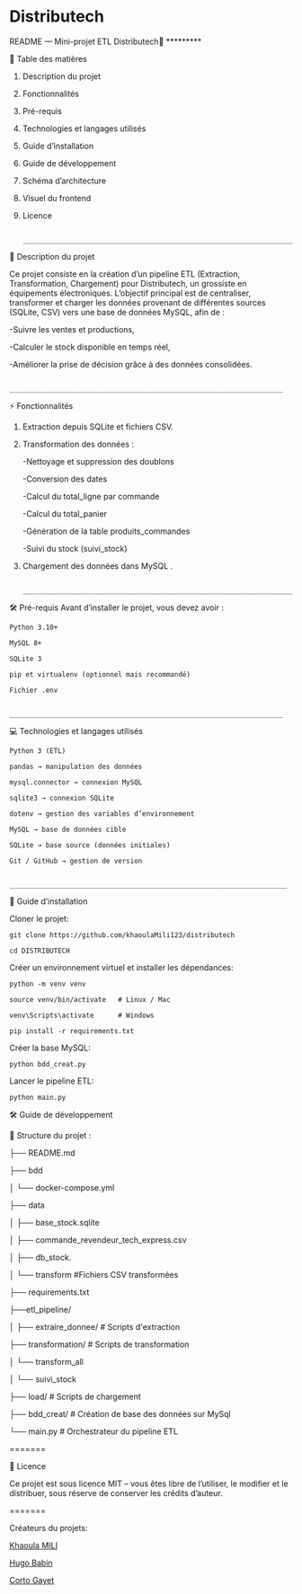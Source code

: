 # Distributech
README — Mini-projet ETL Distributech🚀
               *********
               
📑 Table des matières

1) Description du projet
2) Fonctionnalités
3) Pré-requis
4) Technologies et langages utilisés
5) Guide d’installation
6) Guide de développement
7) Schéma d’architecture
8) Visuel du frontend
9) Licence
    
                 ____________________________________________________________________
   
📖 Description du projet


Ce projet consiste en la création d’un pipeline ETL (Extraction, Transformation, Chargement) pour Distributech, un grossiste en équipements électroniques.
L’objectif principal est de centraliser, transformer et charger les données provenant de différentes sources (SQLite, CSV) vers une base de données MySQL, afin de :

-Suivre les ventes et productions,

-Calculer le stock disponible en temps réel,

-Améliorer la prise de décision grâce à des données consolidées.


                 ____________________________________________________________________
                 
⚡ Fonctionnalités

1) Extraction depuis SQLite et fichiers CSV.
2) Transformation des données :
   
    -Nettoyage et suppression des doublons
   
    -Conversion des dates
   
    -Calcul du total_ligne par commande
   
    -Calcul du total_panier
   
    -Génération de la table produits_commandes
   
    -Suivi du stock (suivi_stock)
   

4) Chargement des données dans MySQL .
   
                 ____________________________________________________________________
   

🛠️ Pré-requis
Avant d’installer le projet, vous devez avoir :

    Python 3.10+
    
    MySQL 8+
    
    SQLite 3
    
    pip et virtualenv (optionnel mais recommandé)
    
    Fichier .env 
    
                 ____________________________________________________________________
                 
💻 Technologies et langages utilisés

    Python 3 (ETL)
    
    pandas → manipulation des données
    
    mysql.connector → connexion MySQL
    
    sqlite3 → connexion SQLite
    
    dotenv → gestion des variables d’environnement
    
    MySQL → base de données cible
    
    SQLite → base source (données initiales)
    
    Git / GitHub → gestion de version
    
                 _____________________________________________________________________
                 

🚀 Guide d’installation

Cloner le projet:

    git clone https://github.com/khaoulaMili123/distributech
    
    cd DISTRIBUTECH 
                
Créer un environnement virtuel et installer les dépendances:

    python -m venv venv
    
    source venv/bin/activate   # Linux / Mac
    
    venv\Scripts\activate      # Windows
    
    pip install -r requirements.txt

Créer la base MySQL:

    python bdd_creat.py

Lancer le pipeline ETL:

    python main.py

🛠️ Guide de développement

📂 Structure du projet :

├── README.md

├── bdd

│   └── docker-compose.yml

├── data

│   ├── base_stock.sqlite

│   ├── commande_revendeur_tech_express.csv

│   ├── db_stock.

│   └── transform        #Fichiers CSV transformées 

├── requirements.txt

├──etl_pipeline/

│
├── extraire_donnee/       # Scripts d'extraction

├── transformation/        # Scripts de transformation

│   └── transform_all

│   └── suivi_stock 

├── load/                  # Scripts de chargement 

├── bdd_creat/             # Création de base des données sur MySql

└── main.py                # Orchestrateur du pipeline ETL

=======

📜 Licence


Ce projet est sous licence MIT – vous êtes libre de l’utiliser, le modifier et le distribuer, sous réserve de conserver les crédits d’auteur.

=======

Créateurs du projets: 

[Khaoula MILI](https://github.com/khaoulaMili123)

[Hugo Babin](https://github.com/hugobabin)

[Corto Gayet](https://github.com/CortoGyt)
